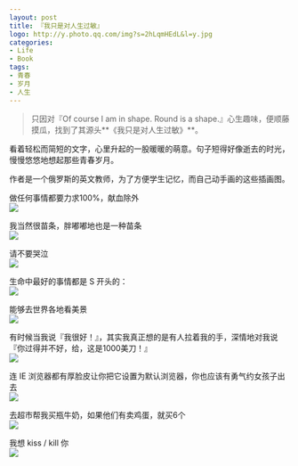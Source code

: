 ```yaml
---
layout: post
title: 『我只是对人生过敏』
logo: http://y.photo.qq.com/img?s=2hLqmHEdL&l=y.jpg
categories:
- Life
- Book
tags:
- 青春
- 岁月
- 人生
---
```


> 只因对『Of course I am in shape. Round is a shape.』心生趣味，便顺藤摸瓜，找到了其源头**《我只是对人生过敏》**。  

看着轻松而简短的文字，心里升起的一股暖暖的萌意。句子短得好像逝去的时光，慢慢悠悠地想起那些青春岁月。  

作者是一个俄罗斯的英文教师，为了方便学生记忆，而自己动手画的这些插画图。  

做任何事情都要力求100%，献血除外  
![](http://y.photo.qq.com/img?s=DdaPMpwc6&l=y.jpg)

我当然很苗条，胖嘟嘟地也是一种苗条  
![](http://y.photo.qq.com/img?s=K2HhJfbYc&l=y.jpg)

请不要哭泣  
![](http://y.photo.qq.com/img?s=w2t3p689Z&l=y.jpg)

生命中最好的事情都是 S 开头的：  
![](http://y.photo.qq.com/img?s=rDd66QK4i&l=y.jpg)

能够去世界各地看美景  
![](http://y.photo.qq.com/img?s=a7SrihQVr&l=y.jpg)

有时候当我说『我很好！』，其实我真正想的是有人拉着我的手，深情地对我说『你过得并不好，给，这是1000美刀！』  
![](http://y.photo.qq.com/img?s=T3PQObW4W&l=y.jpg)

连 IE 浏览器都有厚脸皮让你把它设置为默认浏览器，你也应该有勇气约女孩子出去  
![](http://y.photo.qq.com/img?s=w5q8Pgvhw&l=y.jpg)

去超市帮我买瓶牛奶，如果他们有卖鸡蛋，就买6个  
![](http://y.photo.qq.com/img?s=cpniaTT2L&l=y.jpg)

我想 kiss / kill 你  
![](http://y.photo.qq.com/img?s=QlfPO1jmE&l=y.jpg)


